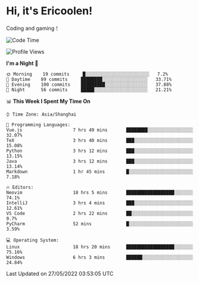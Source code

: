# Hi, it's Ericoolen!
Coding and gaming！

<!--START_SECTION:waka-->
![Code Time](http://img.shields.io/badge/Code%20Time-284%20hrs%202%20mins-blue)

![Profile Views](http://img.shields.io/badge/Profile%20Views-7-blue)

**I'm a Night 🦉** 

```text
🌞 Morning    19 commits     █░░░░░░░░░░░░░░░░░░░░░░░░   7.2% 
🌆 Daytime    89 commits     ████████░░░░░░░░░░░░░░░░░   33.71% 
🌃 Evening    100 commits    █████████░░░░░░░░░░░░░░░░   37.88% 
🌙 Night      56 commits     █████░░░░░░░░░░░░░░░░░░░░   21.21%

```


📊 **This Week I Spent My Time On** 

```text
⌚︎ Time Zone: Asia/Shanghai

💬 Programming Languages: 
Vue.js                   7 hrs 49 mins       ████████░░░░░░░░░░░░░░░░░   32.07% 
TeX                      3 hrs 40 mins       ███░░░░░░░░░░░░░░░░░░░░░░   15.08% 
Python                   3 hrs 12 mins       ███░░░░░░░░░░░░░░░░░░░░░░   13.15% 
Java                     3 hrs 12 mins       ███░░░░░░░░░░░░░░░░░░░░░░   13.14% 
Markdown                 1 hr 45 mins        █░░░░░░░░░░░░░░░░░░░░░░░░   7.18%

🔥 Editors: 
Neovim                   18 hrs 5 mins       ██████████████████░░░░░░░   74.1% 
IntelliJ                 3 hrs 4 mins        ███░░░░░░░░░░░░░░░░░░░░░░   12.61% 
VS Code                  2 hrs 22 mins       ██░░░░░░░░░░░░░░░░░░░░░░░   9.7% 
PyCharm                  52 mins             █░░░░░░░░░░░░░░░░░░░░░░░░   3.59%

💻 Operating System: 
Linux                    18 hrs 20 mins      ██████████████████░░░░░░░   75.16% 
Windows                  6 hrs 3 mins        ██████░░░░░░░░░░░░░░░░░░░   24.84%

```


 Last Updated on 27/05/2022 03:53:05 UTC
<!--END_SECTION:waka-->

